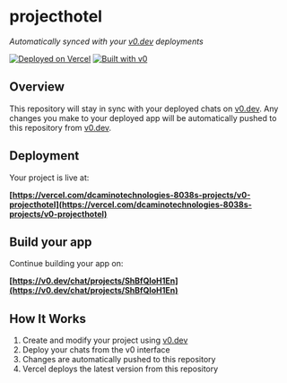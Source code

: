 # projecthotel

*Automatically synced with your [v0.dev](https://v0.dev) deployments*

[![Deployed on Vercel](https://img.shields.io/badge/Deployed%20on-Vercel-black?style=for-the-badge&logo=vercel)](https://vercel.com/dcaminotechnologies-8038s-projects/v0-projecthotel)
[![Built with v0](https://img.shields.io/badge/Built%20with-v0.dev-black?style=for-the-badge)](https://v0.dev/chat/projects/ShBfQIoH1En)

## Overview

This repository will stay in sync with your deployed chats on [v0.dev](https://v0.dev).
Any changes you make to your deployed app will be automatically pushed to this repository from [v0.dev](https://v0.dev).

## Deployment

Your project is live at:

**[https://vercel.com/dcaminotechnologies-8038s-projects/v0-projecthotel](https://vercel.com/dcaminotechnologies-8038s-projects/v0-projecthotel)**

## Build your app

Continue building your app on:

**[https://v0.dev/chat/projects/ShBfQIoH1En](https://v0.dev/chat/projects/ShBfQIoH1En)**

## How It Works

1. Create and modify your project using [v0.dev](https://v0.dev)
2. Deploy your chats from the v0 interface
3. Changes are automatically pushed to this repository
4. Vercel deploys the latest version from this repository